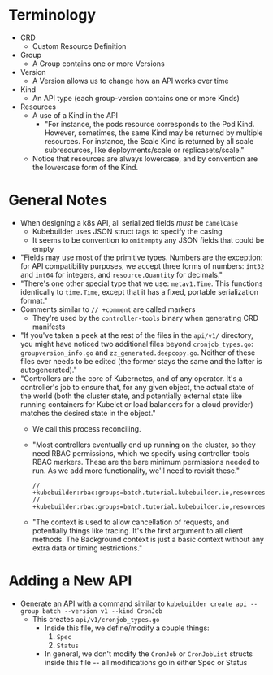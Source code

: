 # Terminology

- CRD
	- Custom Resource Definition
- Group
	- A Group contains one or more Versions
- Version
	- A Version allows us to change how an API works over time
- Kind
	- An API type (each group-version contains one or more Kinds)
- Resources
	- A use of a Kind in the API
		- "For instance, the pods resource corresponds to the Pod Kind. However, sometimes, the same Kind may be returned by multiple resources. For instance, the Scale Kind is returned by all scale subresources, like deployments/scale or replicasets/scale."
	- Notice that resources are always lowercase, and by convention are the lowercase form of the Kind.

# General Notes

- When designing a k8s API, all serialized fields *must* be `camelCase`
	- Kubebuilder uses JSON struct tags to specify the casing
	- It seems to be convention to `omitempty` any JSON fields that could be empty
- "Fields may use most of the primitive types. Numbers are the exception: for API compatibility purposes, we accept three forms of numbers: `int32` and `int64` for integers, and `resource.Quantity` for decimals."
- "There's one other special type that we use: `metav1.Time`. This functions identically to `time.Time`, except that it has a fixed, portable serialization format."
- Comments similar to `// +comment` are called markers
	- They're used by the `controller-tools` binary when generating CRD manifests
- "If you've taken a peek at the rest of the files in the `api/v1/` directory, you might have noticed two additional files beyond `cronjob_types.go`: `groupversion_info.go` and `zz_generated.deepcopy.go`. Neither of these files ever needs to be edited (the former stays the same and the latter is autogenerated)."
- "Controllers are the core of Kubernetes, and of any operator. It's a controller's job to ensure that, for any given object, the actual state of the world (both the cluster state, and potentially external state like running containers for Kubelet or load balancers for a cloud provider) matches the desired state in the object."
	- We call this process reconciling.
	- "Most controllers eventually end up running on the cluster, so they need RBAC permissions, which we specify using controller-tools RBAC markers. These are the bare minimum permissions needed to run. As we add more functionality, we'll need to revisit these."

		```
		// +kubebuilder:rbac:groups=batch.tutorial.kubebuilder.io,resources=cronjobs,verbs=get;list;watch;create;update;patch;delete
		// +kubebuilder:rbac:groups=batch.tutorial.kubebuilder.io,resources=cronjobs/status,verbs=get;update;patch
		```

	- "The context is used to allow cancellation of requests, and potentially things like tracing. It's the first argument to all client methods. The Background context is just a basic context without any extra data or timing restrictions."

# Adding a New API

- Generate an API with a command similar to `kubebuilder create api --group batch --version v1 --kind CronJob`
	- This creates `api/v1/cronjob_types.go`
		- Inside this file, we define/modify a couple things:
			1. `Spec`
			1. `Status`
		- In general, we don't modify the `CronJob` or `CronJobList` structs inside this file -- all modifications go in either Spec or Status
